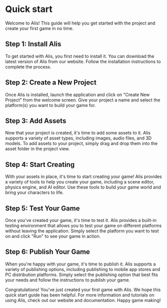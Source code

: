 # Quick start
Welcome to Alis! This guide will help you get started with the project and create your first game in no time.

## Step 1: Install Alis
To get started with Alis, you first need to install it. You can download the latest version of Alis from our website. Follow the installation instructions to complete the process.

## Step 2: Create a New Project
Once Alis is installed, launch the application and click on "Create New Project" from the welcome screen. Give your project a name and select the platform(s) you want to build your game for.

## Step 3: Add Assets
Now that your project is created, it's time to add some assets to it. Alis supports a variety of asset types, including images, audio files, and 3D models. To add assets to your project, simply drag and drop them into the asset folder in the project view.

## Step 4: Start Creating
With your assets in place, it's time to start creating your game! Alis provides a variety of tools to help you create your game, including a scene editor, physics engine, and AI editor. Use these tools to build your game world and bring your characters to life.

## Step 5: Test Your Game
Once you've created your game, it's time to test it. Alis provides a built-in testing environment that allows you to test your game on different platforms without leaving the application. Simply select the platform you want to test on and click "Run" to see your game in action.

## Step 6: Publish Your Game
When you're happy with your game, it's time to publish it. Alis supports a variety of publishing options, including publishing to mobile app stores and PC distribution platforms. Simply select the publishing option that best fits your needs and follow the instructions to publish your game.

Congratulations! You've just created your first game with Alis. We hope this quick start guide has been helpful. For more information and tutorials on using Alis, check out our website and documentation. Happy game making!
